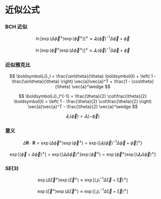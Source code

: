 
# 近似公式

### BCH 近似

$$
\ln\left[ \exp\left( \Delta\vec\phi^\wedge \right) \exp\left( \vec\phi^\wedge \right) \right]^\vee \approx
\boldsymbol{J}_l \left( \vec\phi \right)^{-1} \Delta\vec\phi + \vec\phi
$$

$$
\ln\left[ \exp\left( \vec\phi^\wedge \right) \exp\left( \Delta\vec\phi^\wedge \right) \right]^\vee \approx
\boldsymbol{J}_r \left( \vec\phi \right)^{-1} \Delta\vec\phi + \vec\phi
$$

### 近似雅克比

$$
\boldsymbol{J}_l = \frac{\sin\theta}{\theta} \boldsymbol{I} +
\left( 1 - \frac{\sin\theta}{\theta} \right) \vec{a}\vec{a}^T +
\frac{1 - \cos\theta}{\theta} \vec{a}^\wedge
$$

$$
\boldsymbol{J}_l^{-1} = \frac{\theta}{2} \cot\frac{\theta}{2} \boldsymbol{I} +
\left( 1 - \frac{\theta}{2} \cot\frac{\theta}{2} \right) \vec{a}\vec{a}^T -
\frac{\theta}{2} \vec{a}^\wedge
$$

$$
\boldsymbol{J}_r \left(\vec\phi\right) = \boldsymbol{J}_l \left(-\vec\phi\right)
$$

### 意义

$$
\Delta\boldsymbol{R} \cdot \boldsymbol{R} =
\exp\left( \Delta\vec\phi^\wedge \right) \exp\left( \vec\phi^\wedge \right) =
\exp\left\{ \left[ \boldsymbol{J}_l \left( \vec\phi \right)^{-1} \Delta\vec\phi + \vec\phi \right]^\wedge \right\}
$$

$$
\exp\left[\left( \vec\phi + \Delta\vec\phi \right)^\wedge\right] =
\exp\left[ \left( \boldsymbol{J}_l \Delta\vec\phi \right)^\wedge \right] \exp\left(\vec\phi^\wedge\right) =
\exp\left(\vec\phi^\wedge\right) \exp\left[ \left( \boldsymbol{J}_r \Delta\vec\phi \right)^\wedge \right]
$$

### $SE(3)$

$$
\exp\left( \Delta\vec\xi^\wedge \right) \exp\left( \vec\xi^\wedge \right) \approx
\exp\left[ \left( \mathcal{J}_l^{-1} \Delta\vec\xi + \vec\xi \right)^\wedge \right]
$$

$$
\exp\left( \vec\xi^\wedge \right) \exp\left( \Delta\vec\xi^\wedge \right) \approx
\exp\left[ \left( \mathcal{J}_r^{-1} \Delta\vec\xi + \vec\xi \right)^\wedge \right]
$$
